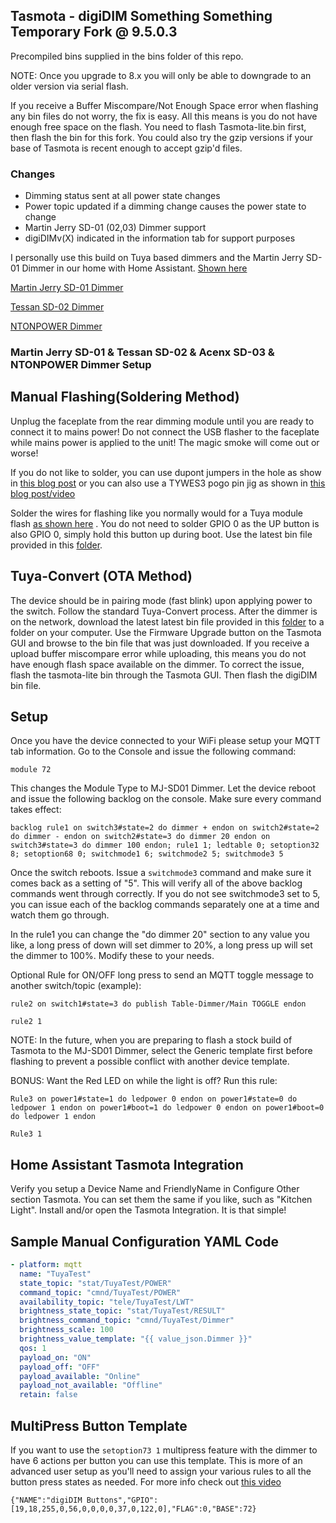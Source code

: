 ## Tasmota - digiDIM Something Something Temporary Fork @ 9.5.0.3

Precompiled bins supplied in the bins folder of this repo.

NOTE: Once you upgrade to 8.x you will only be able to downgrade to an older version via serial flash.  

If you receive a Buffer Miscompare/Not Enough Space error when flashing any bin files do not worry, the fix is easy.  All this means is you do not have enough free space on the flash.  You need to flash Tasmota-lite.bin first, then flash the bin for this fork.  You could also try the gzip versions if your base of Tasmota is recent enough to accept gzip'd files.

### Changes

- Dimming status sent at all power state changes 
- Power topic updated if a dimming change causes the power state to change
- Martin Jerry SD-01 (02,03) Dimmer support
- digiDIMv(X) indicated in the information tab for support purposes

I personally use this build on Tuya based dimmers and the Martin Jerry SD-01 Dimmer in our home with Home Assistant. [Shown here](https://www.digiblur.com/2018/12/state-of-dimmer-tasmota-dimmer-updates.html)

[Martin Jerry SD-01 Dimmer](https://amzn.to/2L8XeFS)	

[Tessan SD-02 Dimmer](https://amzn.to/2TfmTzh)	

[NTONPOWER Dimmer](https://amzn.to/30XoGzU)

### Martin Jerry SD-01 & Tessan SD-02 & Acenx SD-03 & NTONPOWER Dimmer Setup

## Manual Flashing(Soldering Method)

Unplug the faceplate from the rear dimming module until you are ready to connect it to mains power!  Do not connect the USB flasher to the faceplate while mains power is applied to the unit!  The magic smoke will come out or worse!

If you do not like to solder, you can use dupont jumpers in the hole as show in [this blog post](https://www.digiblur.com/2019/08/tuya-convert-whats-next-solderless.html) or you can also use a TYWES3 pogo pin jig as shown in [this blog post/video](https://www.digiblur.com/2020/07/free-your-smart-devices-from-cloud.html)

Solder the wires for flashing like you normally would for a Tuya module flash [as shown here](https://github.com/arendst/Sonoff-Tasmota/wiki/SM-SO301) .  You do not need to solder GPIO 0 as the UP button is also GPIO 0, simply hold this button up during boot.  Use the latest bin file provided in this [folder](https://github.com/digiblur/Sonoff-Tasmota/tree/development/bins).

## Tuya-Convert (OTA Method)

The device should be in pairing mode (fast blink) upon applying power to the switch.  Follow the standard Tuya-Convert process.  After the dimmer is on the network, download the latest latest bin file provided in this [folder](https://github.com/digiblur/Tasmota/tree/development/bins) to a folder on your computer.  Use the Firmware Upgrade button on the Tasmota GUI and browse to the bin file that was just downloaded.  If you receive a upload buffer miscompare error while uploading, this means you do not have enough flash space available on the dimmer.  To correct the issue, flash the tasmota-lite bin through the Tasmota GUI. Then flash the digiDIM bin file.

## Setup

Once you have the device connected to your WiFi please setup your MQTT tab information. Go to the Console and issue the following command:

```
module 72
```

This changes the Module Type to MJ-SD01 Dimmer.  Let the device reboot and issue the following backlog on the console.  Make sure every command takes effect:

```
backlog rule1 on switch3#state=2 do dimmer + endon on switch2#state=2 do dimmer - endon on switch2#state=3 do dimmer 20 endon on switch3#state=3 do dimmer 100 endon; rule1 1; ledtable 0; setoption32 8; setoption68 0; switchmode1 6; switchmode2 5; switchmode3 5
```

Once the switch reboots.  Issue a `switchmode3` command and make sure it comes back as a setting of "5".  This will verify all of the above backlog commands went through correctly.  If you do not see switchmode3 set to 5, you can issue each of the backlog commands separately one at a time and watch them go through.

In the rule1 you can change the "do dimmer 20" section to any value you like, a long press of down will set dimmer to 20%, a long press up will set the dimmer to 100%.  Modify these to your needs.

Optional Rule for ON/OFF long press to send an MQTT toggle message to another switch/topic (example):  
```
rule2 on switch1#state=3 do publish Table-Dimmer/Main TOGGLE endon 
```
```
rule2 1
```
NOTE: In the future, when you are preparing to flash a stock build of Tasmota to the MJ-SD01 Dimmer, select the Generic template first before flashing to prevent a possible conflict with another device template.

BONUS: Want the Red LED on while the light is off? Run this rule:  
```
Rule3 on power1#state=1 do ledpower 0 endon on power1#state=0 do ledpower 1 endon on power1#boot=1 do ledpower 0 endon on power1#boot=0 do ledpower 1 endon
```
```
Rule3 1
```

## Home Assistant Tasmota Integration

Verify you setup a Device Name and FriendlyName in Configure Other section Tasmota.  You can set them the same if you like, such as "Kitchen Light".  Install and/or open the Tasmota Integration.  It is that simple!

## Sample Manual Configuration YAML Code

```yaml
- platform: mqtt
  name: "TuyaTest"
  state_topic: "stat/TuyaTest/POWER"
  command_topic: "cmnd/TuyaTest/POWER"
  availability_topic: "tele/TuyaTest/LWT"
  brightness_state_topic: "stat/TuyaTest/RESULT"
  brightness_command_topic: "cmnd/TuyaTest/Dimmer"
  brightness_scale: 100
  brightness_value_template: "{{ value_json.Dimmer }}"
  qos: 1
  payload_on: "ON"
  payload_off: "OFF"
  payload_available: "Online"
  payload_not_available: "Offline"
  retain: false
```

## MultiPress Button Template

If you want to use the `setoption73 1` multipress feature with the dimmer to have 6 actions per button you can use this template. This is more of an advanced user setup as you'll need to assign your various rules to all the button press states as needed.  For more info check out [this video](https://youtu.be/jcdPRbWCGjE)

```
{"NAME":"digiDIM Buttons","GPIO":[19,18,255,0,56,0,0,0,0,37,0,122,0],"FLAG":0,"BASE":72}
```
